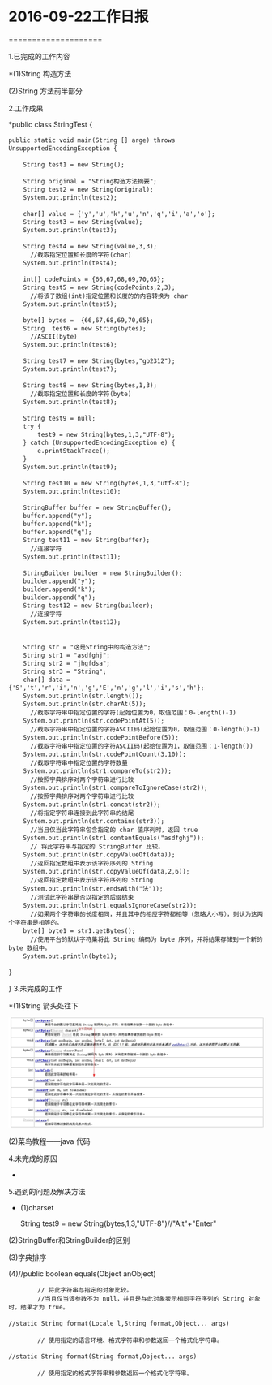 # 2016-09-22工作日报
====================

1.已完成的工作内容

 *(1)String 构造方法
 
 (2)String 方法前半部分

2.工作成果

 *public class StringTest {

    public static void main(String [] arge) throws UnsupportedEncodingException {

        String test1 = new String();

        String original = "String构造方法摘要";
        String test2 = new String(original);
        System.out.println(test2);

        char[] value = {'y','u','k','u','n','q','i','a','o'};
        String test3 = new String(value);
        System.out.println(test3);

        String test4 = new String(value,3,3);
          //截取指定位置和长度的字符(char)
        System.out.println(test4);

        int[] codePoints = {66,67,68,69,70,65};
        String test5 = new String(codePoints,2,3);
          //将该子数组(int)指定位置和长度的的内容转换为 char
        System.out.println(test5);

        byte[] bytes =  {66,67,68,69,70,65};
        String  test6 = new String(bytes);
          //ASCII(byte)
        System.out.println(test6);

        String test7 = new String(bytes,"gb2312");
        System.out.println(test7);

        String test8 = new String(bytes,1,3);
          //截取指定位置和长度的字符(byte)
        System.out.println(test8);

        String test9 = null;
        try {
            test9 = new String(bytes,1,3,"UTF-8");
        } catch (UnsupportedEncodingException e) {
            e.printStackTrace();
        }
        System.out.println(test9);

        String test10 = new String(bytes,1,3,"utf-8");
        System.out.println(test10);

        StringBuffer buffer = new StringBuffer();
        buffer.append("y");
        buffer.append("k");
        buffer.append("q");
        String test11 = new String(buffer);
          //连接字符
        System.out.println(test11);

        StringBuilder builder = new StringBuilder();
        builder.append("y");
        builder.append("k");
        builder.append("q");
        String test12 = new String(builder);
          //连接字符
        System.out.println(test12);
        
        
        String str = "这是String中的构造方法";
        String str1 = "asdfghj";
        String str2 = "jhgfdsa";
        String str3 = "String";
        char[] data = {'S','t','r','i','n','g','E','n','g','l','i','s','h'};
        System.out.println(str.length());
        System.out.println(str.charAt(5));
          //截取字符串中指定位置的字符(起始位置为0，取值范围：0-length()-1)
        System.out.println(str.codePointAt(5));
          //截取字符串中指定位置的字符ASCII码(起始位置为0，取值范围：0-length()-1)
        System.out.println(str.codePointBefore(5));
          //截取字符串中指定位置的字符ASCII码(起始位置为1，取值范围：1-length())
        System.out.println(str.codePointCount(3,10));
          //截取字符串中指定位置的字符数量
        System.out.println(str1.compareTo(str2));
          //按照字典排序对两个字符串进行比较
        System.out.println(str1.compareToIgnoreCase(str2));
          //按照字典排序对两个字符串进行比较
        System.out.println(str1.concat(str2));
          //将指定字符串连接到此字符串的结尾
        System.out.println(str.contains(str3));
          //当且仅当此字符串包含指定的 char 值序列时，返回 true
        System.out.println(str1.contentEquals("asdfghj"));
          // 将此字符串与指定的 StringBuffer 比较。
        System.out.println(str.copyValueOf(data));
          //返回指定数组中表示该字符序列的 String
        System.out.println(str.copyValueOf(data,2,6));
          //返回指定数组中表示该字符序列的 String
        System.out.println(str.endsWith("法"));
          //测试此字符串是否以指定的后缀结束
        System.out.println(str1.equalsIgnoreCase(str2));
          //如果两个字符串的长度相同，并且其中的相应字符都相等（忽略大小写），则认为这两个字符串是相等的。
        byte[] byte1 = str1.getBytes();
          //使用平台的默认字符集将此 String 编码为 byte 序列，并将结果存储到一个新的 byte 数组中。
        System.out.println(byte1);
        
    }
  }
3.未完成的工作

 *(1)String  箭头处往下
 
 ![unfinish](images/unfinish.jpg)
 
 (2)菜鸟教程——java  代码
  
4.未完成的原因

 *
  
5.遇到的问题及解决方法

 * (1)charset
 
    String test9 = new String(bytes,1,3,"UTF-8")//"Alt"+"Enter"
    
  (2)StringBuffer和StringBuilder的区别
  
  (3)字典排序
  
  (4)//public boolean equals(Object anObject)
            
            // 将此字符串与指定的对象比较。
            //当且仅当该参数不为 null，并且是与此对象表示相同字符序列的 String 对象时，结果才为 true。
    
    //static String format(Locale l,String format,Object... args)
    
            // 使用指定的语言环境、格式字符串和参数返回一个格式化字符串。
    
    //static String format(String format,Object... args)
    
            // 使用指定的格式字符串和参数返回一个格式化字符串。
